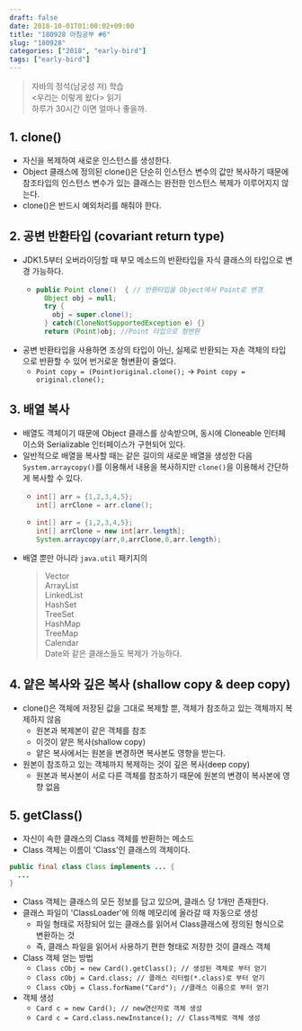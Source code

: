 ```yaml
---
draft: false
date: 2018-10-01T01:00:02+09:00
title: "180928 아침공부 #6"
slug: "180928"
categories: ["2018", "early-bird"]
tags: ["early-bird"]
---
```


>자바의 정석(남궁성 저) 학습  
><우리는 이렇게 왔다> 읽기  
>하루가 30시간 이면 얼마나 좋을까.  

## 1. clone()
- 자신을 복제하여 새로운 인스턴스를 생성한다.
- Object 클래스에 정의된 clone()은 단순히 인스턴스 변수의 값만 복사하기 때문에  
참조타입의 인스턴스 변수가 있는 클래스는 완전한 인스턴스 복제가 이루어지지 않는다.
- clone()은 반드시 예외처리를 해줘야 한다.

## 2. 공변 반환타입 (covariant return type)
- JDK1.5부터 오버라이딩할 때 부모 메소드의 반환타입을 자식 클래스의 타입으로 변경 가능하다.
  - ```java
    public Point clone()  { // 반환타입을 Object에서 Point로 변경
      Object obj = null;
      try {
        obj = super.clone();
      } catch(CloneNotSupportedException e) {}
      return (Point)obj; //Point 타입으로 형변환
    ```
- 공변 반환타입을 사용하면 조상의 타입이 아닌, 실제로 반환되는 자손 객체의 타입으로 반환할 수 있어 번거로운 형변환이 줄었다.
  - `Point copy = (Point)original.clone();` -> `Point copy = original.clone();`

## 3. 배열 복사
- 배열도 객체이기 때문에 Object 클래스를 상속받으며, 동시에 Cloneable 인터페이스와 Serializable 인터페이스가 구현되어 있다.
- 일반적으로 배열을 복사할 때는 같은 길이의 새로운 배열을 생성한 다음 `System.arraycopy()`를 이용해서 내용을 복사하지만 `clone()`을 이용해서 간단하게 복사할 수 있다.
  - ```java
    int[] arr = {1,2,3,4,5};
    int[] arrClone = arr.clone();
    ```
  - ```java
    int[] arr = {1,2,3,4,5};
    int[] arrClone = new int[arr.length];
    System.arraycopy(arr,0,arrClone,0,arr.length);
    ```
- 배열 뿐만 아니라 `java.util` 패키지의
  >Vector  
  >ArrayList  
  >LinkedList  
  >HashSet  
  >TreeSet  
  >HashMap  
  >TreeMap  
  >Calendar  
  >Date와 같은 클래스들도 복제가 가능하다.

## 4. 얕은 복사와 깊은 복사 (shallow copy & deep copy)
- clone()은 객체에 저장된 값을 그대로 복제할 뿐, 객체가 참조하고 있는 객체까지 복제하지 않음
  - 원본과 복제본이 같은 객체를 참조
  - 이것이 얕은 복사(shallow copy)
  - 얕은 복사에서는 원본을 변경하면 복사본도 영향을 받는다.
- 원본이 참조하고 있는 객체까지 복제하는 것이 깊은 복사(deep copy)
  - 원본과 복사본이 서로 다른 객체를 참조하기 때문에 원본의 변경이 복사본에 영향 없음
  
## 5. getClass()
- 자신이 속한 클래스의 Class 객체를 반환하는 메소드
- Class 객체는 이름이 'Class'인 클래스의 객체이다.
```java
public final class Class implements ... {
  ...
}
```
- Class 객체는 클래스의 모든 정보를 담고 있으며, 클래스 당 1개만 존재한다.
- 클래스 파일이 'ClassLoader'에 의해 메모리에 올라갈 때 자동으로 생성
  - 파일 형태로 저장되어 있는 클래스를 읽어서 Class클래스에 정의된 형식으로 변환하는 것
  - 즉, 클래스 파일을 읽어서 사용하기 편한 형태로 저장한 것이 클래스 객체
- Class 객체 얻는 방법
  - `Class cObj = new Card().getClass(); // 생성된 객체로 부터 얻기`
  - `Class cObj = Card.class; // 클래스 리터럴(*.class)로 부터 얻기`
  - `Class cObj = Class.forName("Card"); //클래스 이름으로 부터 얻기`
- 객체 생성
  - `Card c = new Card(); // new연산자로 객체 생성`
  - `Card c = Card.class.newInstance(); // Class객체로 객체 생성`
